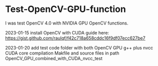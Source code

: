 # Test-OpenCV-GPU-function
I was test OpenCV 4.0 with NVIDIA GPU OpenCV functions.

2023-01-15 install OpenCV with CUDA guide here:
https://gist.github.com/raulqf/f42c718a658cddc16f9df07ecc627be7

2023-01-20 add test code folder with both OpenCV GPU g++ plus nvcc CUDA core compilation Makfile and source files in path
OpenCV_GPU_combined_with_CUDA_nvcc_test
